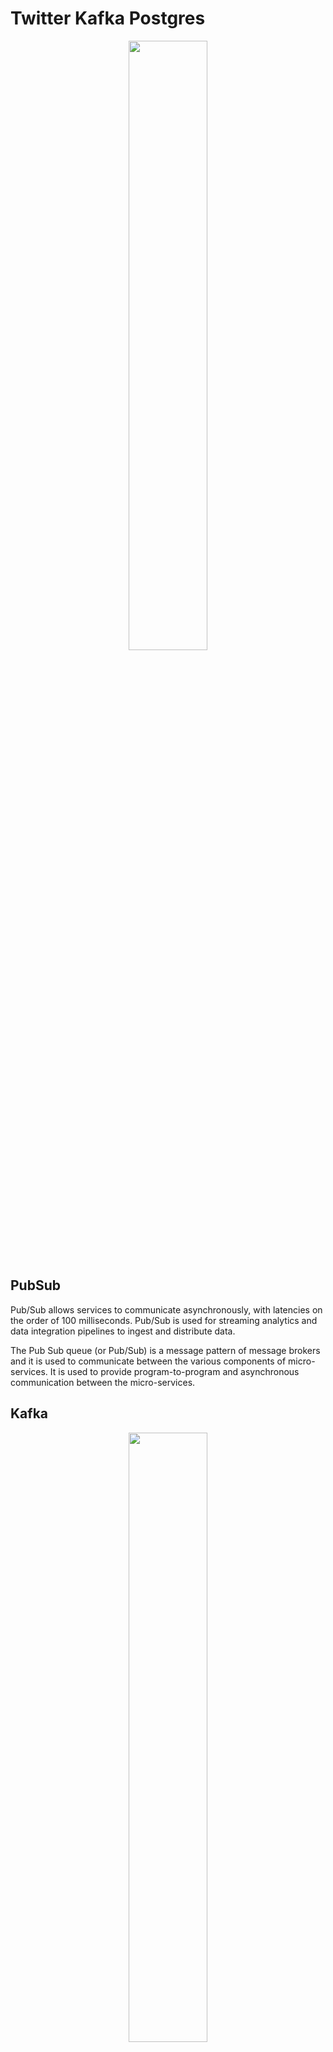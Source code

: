 # Twitter Kafka Postgres

<p align="center">
<img src="https://user-images.githubusercontent.com/30469278/190903697-7e00bb41-8559-471e-a160-0162ef2f4a86.png" width=50% height=50%>
</p>


## PubSub
Pub/Sub allows services to communicate asynchronously, with latencies on the order of 100 milliseconds. Pub/Sub is used for streaming analytics and data integration pipelines to ingest and distribute data.

The Pub Sub queue (or Pub/Sub) is a message pattern of message brokers and it is used to communicate between the various components of micro-services. It is used to provide program-to-program and asynchronous communication between the micro-services.

## Kafka
<p align="center">
<img src="https://user-images.githubusercontent.com/30469278/190903341-7043a70b-b553-46b6-a01e-46d4d08149bd.png" width=50% height=50%>
</p>

Kafka is primarily used to build real-time streaming data pipelines and applications that adapt to the data streams. It combines messaging, storage, and stream processing to allow storage and analysis of both historical and real-time data.

Kafka Streams lets you read data in real time from a topic, process that data (such as by filtering, grouping, or aggregating it) and then write the resulting data into another topic or to other systems of record.

## Data

<p align="center">
<img src="https://user-images.githubusercontent.com/30469278/190903535-caf17e2b-53fb-4ead-8451-511fca49bc0f.png" width=50% height=50%>
</p>

## Endpoint:
GET /2/tweets/sample/stream

###what we get?
Tweet ID, Tweet content

### More information:
https://developer.twitter.com/en/docs/twitter-api/tweets/volume-streams/api-reference/get-tweets-sample-stream

## Database system

### Postgres

PostgreSQL provides a good stream-based data processing product, with a real-time computing capability up to 100,000 records per second on a single common X86 server.

PostgreSQL is the most professional of the relational Open Source databases and was awarded “Database System Of The Year” several times. It is a highly reliable, stable, scalable and secure system, and has been around for more than two decades now.

PostgreSQL is well known as the most advanced opensource database, and it helps you to manage your data no matter how big, small or different the dataset is, so you can use it to manage or analyze your big data, and of course, there are several ways to make this possible, e.g Apache Spark.

## How to run it?

````
git clone git@github.com:bobykhani/kafka_twitter.git
cd kafka_twitter
````

````
docker-compose -f docker_compose.yml
````
